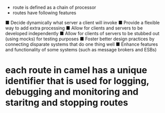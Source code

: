 * route is defined as a chain of processor
* routes have following features

■ Decide dynamically what server a client will invoke
■ Provide a flexible way to add extra processing
■ Allow for clients and servers to be developed independently
■ Allow for clients of servers to be stubbed out (using mocks) for testing purposes
■ Foster better design practices by connecting disparate systems that do one
thing well
■ Enhance features and functionality of some systems (such as message brokers
and ESBs)



# each route in camel has a unique identifier that is used for logging, debugging and monitoring and staritng and stopping routes
